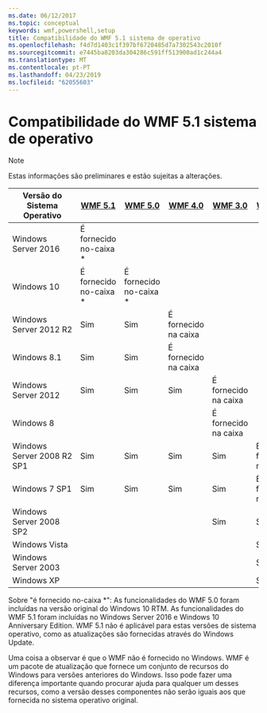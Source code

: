 ```yaml
---
ms.date: 06/12/2017
ms.topic: conceptual
keywords: wmf,powershell,setup
title: Compatibilidade do WMF 5.1 sistema de operativo
ms.openlocfilehash: f4d7d1403c1f397bf6720485d7a7302543c2010f
ms.sourcegitcommit: e7445ba8203da304286c591ff513900ad1c244a4
ms.translationtype: MT
ms.contentlocale: pt-PT
ms.lasthandoff: 04/23/2019
ms.locfileid: "62055603"
---
```

# <a name="wmf-51-operating-system-compatibility"></a>Compatibilidade do WMF 5.1 sistema de operativo

> [!NOTE]
> Estas informações são preliminares e estão sujeitas a alterações.

| Versão do Sistema Operativo | [WMF 5.1](https://aka.ms/wmf51download) | [WMF 5.0](https://aka.ms/wmf5download) | [WMF 4.0](https://aka.ms/wmf4download) |  [WMF 3.0](https://aka.ms/wmf3download) | [WMF 2.0](https://aka.ms/wmf2download) |
| ------------------------ | ----------- | ----------- | ----------- | ------------ |  ------------- |
| Windows Server 2016 | É fornecido no-caixa * |  |  |  |  |
| Windows 10 | É fornecido no-caixa * | É fornecido no-caixa *  | | | |
| Windows Server 2012 R2| Sim | Sim | É fornecido na caixa |  |  |
| Windows 8.1 | Sim | Sim |  É fornecido na caixa |  |  |
| Windows Server 2012 | Sim | Sim | Sim |  É fornecido na caixa | |
| Windows 8 |  |  |  | É fornecido na caixa | |
| Windows Server 2008 R2 SP1 | Sim | Sim | Sim |  Sim| É fornecido na caixa |
| Windows 7 SP1  | Sim | Sim | Sim | Sim | É fornecido na caixa |
| Windows Server 2008 SP2 | | | | Sim | Sim |
| Windows Vista | | | | | Sim |
| Windows Server 2003| | | |  | Sim |
| Windows XP | | | |  | Sim |

Sobre "é fornecido no-caixa *": As funcionalidades do WMF 5.0 foram incluídas na versão original do Windows 10 RTM.
As funcionalidades do WMF 5.1 foram incluídas no Windows Server 2016 e Windows 10 Anniversary Edition.
WMF 5.1 não é aplicável para estas versões de sistema operativo, como as atualizações são fornecidas através do Windows Update.

Uma coisa a observar é que o WMF não é fornecido no Windows.
WMF é um pacote de atualização que fornece um conjunto de recursos do Windows para versões anteriores do Windows.
Isso pode fazer uma diferença importante quando procurar ajuda para qualquer um desses recursos, como a versão desses componentes não serão iguais aos que fornecida no sistema operativo original.
